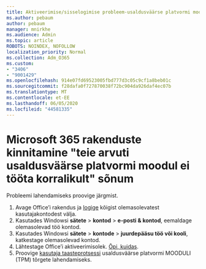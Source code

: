 ```yaml
---
title: Aktiveerimise/sisselogimise probleem-usaldusväärse platvormi moodul talitlushäire
ms.author: pebaum
author: pebaum
manager: mnirkhe
ms.audience: Admin
ms.topic: article
ROBOTS: NOINDEX, NOFOLLOW
localization_priority: Normal
ms.collection: Adm_O365
ms.custom:
- "3406"
- "9001429"
ms.openlocfilehash: 914e07fd69523005fbd777d3c05c9cf1a8beb01c
ms.sourcegitcommit: f28dafa0f727870038f72bc904da926daf4ec07b
ms.translationtype: MT
ms.contentlocale: et-EE
ms.lasthandoff: 06/05/2020
ms.locfileid: "44581335"
---
```

# <a name="fixing-the-microsoft-365-apps-your-computers-trusted-platform-module-is-not-functioning-properly-message"></a>Microsoft 365 rakenduste kinnitamine "teie arvuti usaldusväärse platvormi moodul ei tööta korralikult" sõnum

Probleemi lahendamiseks proovige järgmist.

1. Avage Office’i rakendus ja [logige](https://support.office.com/article/5a20dc11-47e9-4b6f-945d-478cb6d92071) kõigist olemasolevatest kasutajakontodest välja.   
2. Kasutades Windowsi **sätete**  >  **kontod**  >  **e-posti & kontod**, eemaldage olemasolevad töö kontod. 
3. Kasutades Windowsi **sätete**  >  **kontode**  >  **juurdepääsu töö või kooli**, katkestage olemasolevad kontod. 
4. Lähtestage Office’i aktiveerimisolek. [Õpi, kuidas](https://docs.microsoft.com/office365/troubleshoot/activation/reset-office-365-proplus-activation-state
).
5. Proovige [kasutaja taasteprotsessi](https://docs.microsoft.com/office365/troubleshoot/administration/connection-issue-when-sign-in-office-2016#symptom-2) usaldusväärse platvormi MOODULI (TPM) tõrgete lahendamiseks.